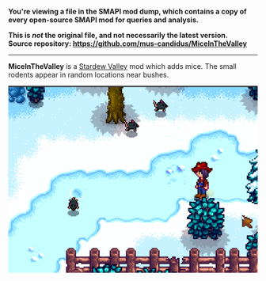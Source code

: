 **You're viewing a file in the SMAPI mod dump, which contains a copy of every open-source SMAPI mod
for queries and analysis.**

**This is _not_ the original file, and not necessarily the latest version.**  
**Source repository: https://github.com/mus-candidus/MiceInTheValley**

----

**MiceInTheValley** is a [Stardew Valley](http://stardewvalley.net/) mod which adds mice.
The small rodents appear in random locations near bushes.

![MiceInTheValley screenshot](screenshot.png)
